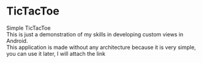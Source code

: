 # TicTacToe
Simple TicTacToe <br>
This is just a demonstration of my skills in developing custom views in Android.<br> This application is made without any architecture because it is very simple, you can use it later, I will attach the link
